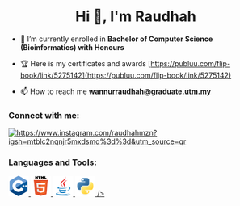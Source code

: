 <h1 align="center">Hi 👋, I'm Raudhah</h1>

- 🔭 I’m currently enrolled in **Bachelor of Computer Science (Bioinformatics) with Honours**

- 🏆 Here is my certificates and awards [https://publuu.com/flip-book/link/5275142](https://publuu.com/flip-book/link/5275142)

- 📫 How to reach me **wannurraudhah@graduate.utm.my**

<h3 align="left">Connect with me:</h3>
<p align="left">
<a href="https://instagram.com/https://www.instagram.com/raudhahmzn?igsh=mtblc2nqnjr5mxdsmq%3d%3d&utm_source=qr" target="blank"><img align="center" src="https://raw.githubusercontent.com/rahuldkjain/github-profile-readme-generator/master/src/images/icons/Social/instagram.svg" alt="https://www.instagram.com/raudhahmzn?igsh=mtblc2nqnjr5mxdsmq%3d%3d&utm_source=qr" height="30" width="40" /></a>
</p>

<h3 align="left">Languages and Tools:</h3>
<p align="left"> <a href="https://www.w3schools.com/cpp/" target="_blank" rel="noreferrer"> <img src="https://raw.githubusercontent.com/devicons/devicon/master/icons/cplusplus/cplusplus-original.svg" alt="cplusplus" width="40" height="40"/> </a> <a href="https://www.w3.org/html/" target="_blank" rel="noreferrer"> <img src="https://raw.githubusercontent.com/devicons/devicon/master/icons/html5/html5-original-wordmark.svg" alt="html5" width="40" height="40"/> </a> <a href="https://www.java.com" target="_blank" rel="noreferrer"> <img src="https://raw.githubusercontent.com/devicons/devicon/master/icons/java/java-original.svg" alt="java" width="40" height="40"/> </a> <a href="https://www.python.org" target="_blank" rel="noreferrer"> <img src="https://raw.githubusercontent.com/devicons/devicon/master/icons/python/python-original.svg" alt="python" width="40" height="40"
<svg xmlns="http://www.w3.org/2000/svg" width="256" height="256" fill="none" viewBox="0 0 256 256"><rect width="256" height="256" fill="#242938" rx="60"/><path fill="#BF2223" d="M105.96 27.0236L148.381 27C157.992 43.9228 166.095 61.758 173.005 80.0567C175.769 86.8552 178.562 93.6537 180.804 100.666C184.16 110.937 188.391 120.87 191.6 131.2C197.904 152.942 203.474 174.913 209.073 196.861C211.161 205.602 214.052 214.1 215.934 222.893C212.966 223.9 209.983 224.872 207.021 225.909C203.693 227.013 200.16 226.902 196.712 227.211C191.776 227.712 186.819 228.035 181.876 228.477L169.973 219.913C169.43 215.961 169.515 211.922 168.802 207.986C166.779 195.367 163.605 182.977 159.995 170.756L93.8099 180.343C93.3162 183.117 92.8015 185.898 92.3008 188.679C90.0867 198.538 90.6437 208.751 90.0514 218.794L74.933 228.529C73.9599 229.308 72.6906 228.881 71.5835 228.867C67.8463 228.477 64.0878 228.492 60.3647 228.021C56.571 227.528 52.5093 228.234 48.9624 226.439C45.9938 224.997 42.9334 223.761 40 222.238C43.3777 205.484 47.8695 188.996 52.2484 172.5C57.6569 151.92 64.1302 131.664 70.7938 111.497C80.13 82.3451 91.9906 54.0768 105.96 27.0223V27.0236ZM124.343 86.4214C118.836 103.094 112.461 119.428 106.566 135.954L141.767 115.72C138.34 105.75 134.885 95.7952 131.26 85.9063C130.57 84.2361 129.878 82.0803 127.974 81.6094C125.711 81.889 125.048 84.5452 124.343 86.4214V86.4214Z"/></svg> /> </a> </p>

